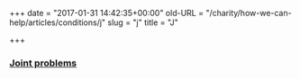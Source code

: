 +++
date = "2017-01-31 14:42:35+00:00"
old-URL = "/charity/how-we-can-help/articles/conditions/j"
slug = "j"
title = "J"

+++

### [Joint problems](http://localhost/charity/how-we-can-help/articles/conditions/j/spotlight-on-joints-by-janet-gray/)
